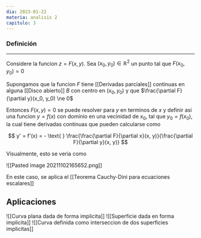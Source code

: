 ```yaml
---
dia: 2023-01-22
materia: analisis 2
capitulo: 3
---
```

### Definición
---
Considere la funcion $z = F(x, y)$. Sea $(x_0, y_0) \in \mathbb{R}^2$ un punto tal que $F(x_0, y_0) = 0$

Supongamos que la funcion $F$ tiene [[Derivadas parciales]] continuas en alguna [[Disco abierto]] $B$ con centro en $(x_0, y_0)$ y que $\frac{\partial F}{\partial y}(x_0, y_0) \ne 0$ 

Entonces $F(x, y) = 0$ se puede resolver para $y$ en terminos de $x$ y definir asi una funcion $y = f(x)$ con dominio en una vecinidad de $x_0$, tal que $y_0 = f(x_0)$, la cual tiene derivadas continuas que pueden calcularse como

$$ y' = f'(x) = - \text{ } \frac{\frac{\partial F}{\partial x}(x, y)}{\frac{\partial F}{\partial y}(x, y)} $$

Visualmente, esto se veria como 

![[Pasted image 20211102165652.png]]

En este caso, se aplica el [[Teorema Cauchy-Dini para ecuaciones escalares]]

## Aplicaciones
![[Curva plana dada de forma implicita]] ![[Superficie dada en forma implicita]] ![[Curva definida como interseccion de dos superficies implicitas]]